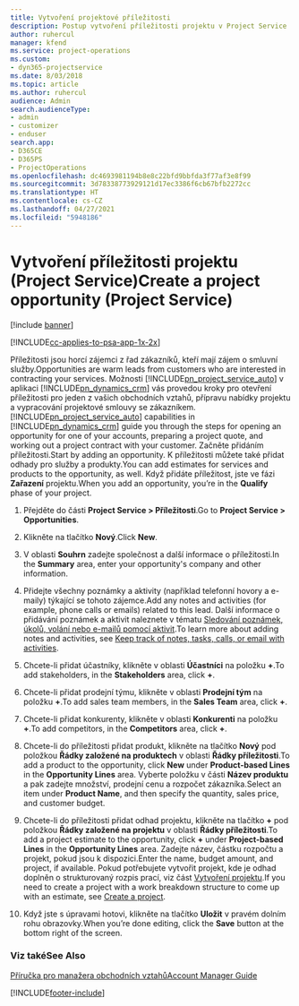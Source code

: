 ```yaml
---
title: Vytvoření projektové příležitosti
description: Postup vytvoření příležitosti projektu v Project Service
author: ruhercul
manager: kfend
ms.service: project-operations
ms.custom:
- dyn365-projectservice
ms.date: 8/03/2018
ms.topic: article
ms.author: ruhercul
audience: Admin
search.audienceType:
- admin
- customizer
- enduser
search.app:
- D365CE
- D365PS
- ProjectOperations
ms.openlocfilehash: dc4693981194b8e8c22bfd9bbfda3f77af3e8f99
ms.sourcegitcommit: 3d78338773929121d17ec3386f6cb67bfb2272cc
ms.translationtype: HT
ms.contentlocale: cs-CZ
ms.lasthandoff: 04/27/2021
ms.locfileid: "5948186"
---
```

# <a name="create-a-project-opportunity-project-service"></a><span data-ttu-id="104a4-103">Vytvoření příležitosti projektu (Project Service)</span><span class="sxs-lookup"><span data-stu-id="104a4-103">Create a project opportunity (Project Service)</span></span>

[!include [banner](../includes/psa-now-project-operations.md)]

[!INCLUDE[cc-applies-to-psa-app-1x-2x](../includes/cc-applies-to-psa-app-1x-2x.md)]

<span data-ttu-id="104a4-104">Příležitosti jsou horcí zájemci z řad zákazníků, kteří mají zájem o smluvní služby.</span><span class="sxs-lookup"><span data-stu-id="104a4-104">Opportunities are warm leads from customers who are interested in contracting your services.</span></span> <span data-ttu-id="104a4-105">Možnosti [!INCLUDE[pn_project_service_auto](../includes/pn-project-service-auto.md)] v aplikaci [!INCLUDE[pn_dynamics_crm](../includes/pn-dynamics-crm.md)] vás provedou kroky pro otevření příležitosti pro jeden z vašich obchodních vztahů, přípravu nabídky projektu a vypracování projektové smlouvy se zákazníkem.</span><span class="sxs-lookup"><span data-stu-id="104a4-105">[!INCLUDE[pn_project_service_auto](../includes/pn-project-service-auto.md)] capabilities in [!INCLUDE[pn_dynamics_crm](../includes/pn-dynamics-crm.md)] guide you through the steps for opening an opportunity for one of your accounts, preparing a project quote, and working out a project contract with your customer.</span></span> <span data-ttu-id="104a4-106">Začněte přidáním příležitosti.</span><span class="sxs-lookup"><span data-stu-id="104a4-106">Start by adding an opportunity.</span></span> <span data-ttu-id="104a4-107">K příležitosti můžete také přidat odhady pro služby a produkty.</span><span class="sxs-lookup"><span data-stu-id="104a4-107">You can add estimates for services and products to the opportunity, as well.</span></span> <span data-ttu-id="104a4-108">Když přidáte příležitost, jste ve fázi **Zařazení** projektu.</span><span class="sxs-lookup"><span data-stu-id="104a4-108">When you add an opportunity, you’re in the **Qualify** phase of your project.</span></span>  
  
1.  <span data-ttu-id="104a4-109">Přejděte do části **Project Service > Příležitosti**.</span><span class="sxs-lookup"><span data-stu-id="104a4-109">Go to **Project Service > Opportunities**.</span></span>  
  
2.  <span data-ttu-id="104a4-110">Klikněte na tlačítko **Nový**.</span><span class="sxs-lookup"><span data-stu-id="104a4-110">Click **New**.</span></span>  
  
3.  <span data-ttu-id="104a4-111">V oblasti **Souhrn** zadejte společnost a další informace o příležitosti.</span><span class="sxs-lookup"><span data-stu-id="104a4-111">In the **Summary** area, enter your opportunity's company and other information.</span></span>  
  
4.  <span data-ttu-id="104a4-112">Přidejte všechny poznámky a aktivity (například telefonní hovory a e-maily) týkající se tohoto zájemce.</span><span class="sxs-lookup"><span data-stu-id="104a4-112">Add any notes and activities (for example, phone calls or emails) related to this lead.</span></span> <span data-ttu-id="104a4-113">Další informace o přidávání poznámek a aktivit naleznete v tématu [Sledování poznámek, úkolů, volání nebo e-mailů pomocí aktivit](/dynamics365/customerengagement/on-premises/basics/work-with-activities).</span><span class="sxs-lookup"><span data-stu-id="104a4-113">To learn more about adding notes and activities, see [Keep track of notes, tasks, calls, or email with activities](/dynamics365/customerengagement/on-premises/basics/work-with-activities).</span></span>  
  
5.  <span data-ttu-id="104a4-114">Chcete-li přidat účastníky, klikněte v oblasti **Účastníci** na položku **+**.</span><span class="sxs-lookup"><span data-stu-id="104a4-114">To add stakeholders, in the **Stakeholders** area, click **+**.</span></span>  
  
6.  <span data-ttu-id="104a4-115">Chcete-li přidat prodejní týmu, klikněte v oblasti **Prodejní tým** na položku **+**.</span><span class="sxs-lookup"><span data-stu-id="104a4-115">To add sales team members, in the **Sales Team** area, click **+**.</span></span>  
  
7.  <span data-ttu-id="104a4-116">Chcete-li přidat konkurenty, klikněte v oblasti **Konkurenti** na položku **+**.</span><span class="sxs-lookup"><span data-stu-id="104a4-116">To add competitors, in the **Competitors** area, click **+**.</span></span>  
  
8.  <span data-ttu-id="104a4-117">Chcete-li do příležitosti přidat produkt, klikněte na tlačítko **Nový** pod položkou **Řádky založené na produktech** v oblasti **Řádky příležitosti**.</span><span class="sxs-lookup"><span data-stu-id="104a4-117">To add a product to the opportunity, click **New** under **Product-based Lines** in the **Opportunity Lines** area.</span></span> <span data-ttu-id="104a4-118">Vyberte položku v části **Název produktu** a pak zadejte množství, prodejní cenu a rozpočet zákazníka.</span><span class="sxs-lookup"><span data-stu-id="104a4-118">Select an item under **Product Name**, and then specify the quantity, sales price, and customer budget.</span></span>  
  
9. <span data-ttu-id="104a4-119">Chcete-li do příležitosti přidat odhad projektu, klikněte na tlačítko **+** pod položkou **Řádky založené na projektu** v oblasti **Řádky příležitosti**.</span><span class="sxs-lookup"><span data-stu-id="104a4-119">To add a project estimate to the opportunity, click **+** under **Project-based Lines** in the **Opportunity Lines** area.</span></span> <span data-ttu-id="104a4-120">Zadejte název, částku rozpočtu a projekt, pokud jsou k dispozici.</span><span class="sxs-lookup"><span data-stu-id="104a4-120">Enter the name, budget amount, and project, if available.</span></span> <span data-ttu-id="104a4-121">Pokud potřebujete vytvořit projekt, kde je odhad doplněn o strukturovaný rozpis prací, viz část [Vytvoření projektu](../psa/create-project.md).</span><span class="sxs-lookup"><span data-stu-id="104a4-121">If you need to create a project with a work breakdown structure to come up with an estimate, see [Create a project](../psa/create-project.md).</span></span>  
  
10. <span data-ttu-id="104a4-122">Když jste s úpravami hotovi, klikněte na tlačítko **Uložit** v pravém dolním rohu obrazovky.</span><span class="sxs-lookup"><span data-stu-id="104a4-122">When you’re done editing, click the **Save** button at the bottom right of the screen.</span></span>  
  
### <a name="see-also"></a><span data-ttu-id="104a4-123">Viz také</span><span class="sxs-lookup"><span data-stu-id="104a4-123">See Also</span></span>  
 [<span data-ttu-id="104a4-124">Příručka pro manažera obchodních vztahů</span><span class="sxs-lookup"><span data-stu-id="104a4-124">Account Manager Guide</span></span>](../psa/account-manager-guide.md)


[!INCLUDE[footer-include](../includes/footer-banner.md)]